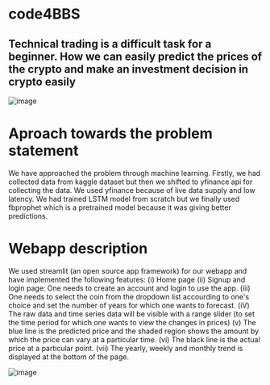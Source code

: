 # code4BBS
## Technical trading is a difficult task for a beginner. How we can easily predict the prices of the crypto and make an investment decision in crypto easily

![image](https://user-images.githubusercontent.com/85974708/153758063-3c875af2-97e5-4e76-b816-575ef92dff3d.png)


# Aproach towards the problem statement
We have approached the problem through machine learning. Firstly, we had collected data from kaggle dataset but then we shifted to yfinance api for collecting the data. We used yfinance because of live data supply and low latency. We had trained LSTM model from scratch but we finally used fbprophet which is a pretrained model because it was giving better predictions. 

# Webapp description
We used streamlit (an open source app framework) for our webapp and have implemented the following features:
(i)   Home page
(ii)  Signup and login page: One needs to create an account and login to use the app.
(iii) One needs to select the coin from the dropdown list accourding to one's choice and set the number of years for which one wants to forecast.
(iV)  The raw data and time series data will be visible with a range slider (to set the time period for which one wants to view the changes in prices)
(v)   The blue line is the predicted price and the shaded region shows the amount by which the price can vary at a particular time.
(vi)  The black line is the actual price at a particular point.
(vii) The yearly, weekly and monthly trend is displayed at the bottom of the page.

![image](https://user-images.githubusercontent.com/85974708/153759233-10be6cbe-aacc-41f1-bad3-de492be5bb6c.png)
